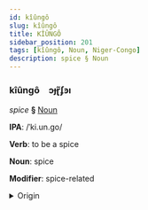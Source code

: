 ```yaml
---
id: kîûngô
slug: kîûngô
title: KÎÛNGÔ
sidebar_position: 201
tags: [kîûngô, Noun, Niger-Congo]
description: spice § Noun
---
```


### kîûngô&emsp;<span kind="abugida">ɔɟɽ̃ʄꜿı</span>

*spice* **§** [Noun](../../tags/Noun)

**IPA**: /ˈki.un.go/

**Verb**: to be a spice

**Noun**: spice

**Modifier**: spice-related

<details>
    <summary>Origin</summary>
    Swahili kiungo /kjungo/<br/>
    <em>Niger-Congo Language Family</em>
</details>